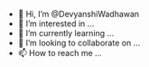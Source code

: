 - 👋 Hi, I’m @DevyanshiWadhawan
- 👀 I’m interested in ...
- 🌱 I’m currently learning ...
- 💞️ I’m looking to collaborate on ...
- 📫 How to reach me ...

<!---
DevyanshiWadhawan/DevyanshiWadhawan is a ✨ special ✨ repository because its `README.md` (this file) appears on your GitHub profile.
You can click the Preview link to take a look at your changes.
--->
